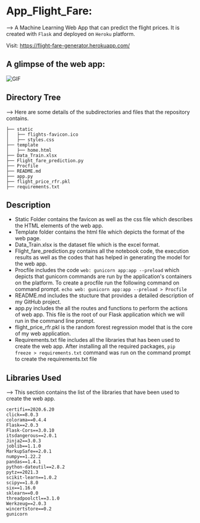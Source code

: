 # App_Flight_Fare:
--> A Machine Learning Web App that can predict the flight prices. It is created with ```Flask``` and deployed on ```Heroku``` platform.

Visit: https://flight-fare-generator.herokuapp.com/

## A glimpse of the web app:

 ![GIF](readme_resources/ipl-first-innings-score-web-app.gif)
 

## Directory Tree
--> Here are some details of the subdirectories and files that the repository contains. 
```
├── static 
│   ├── flights-favicon.ico
│   ├── styles.css
├── template
│   ├── home.html
├── Data_Train.xlsx
├── Flight_fare_prediction.py
├── Procfile
├── README.md
├── app.py
├── flight_price_rfr.pkl
├── requirements.txt
```
## Description
* Static Folder contains the favicon as well as the css file which describes the HTML elements of the web app.
* Template folder contains the html file which depicts the format of the web page.
* Data_Train.xlsx is the dataset file which is the excel format.
* Flight_fare_prediction.py contains all the notebook code, the execution results as well as the codes that has helped in generating the model for the web app.
* Procfile includes the code ``` web: gunicorn app:app --preload ``` which depicts that gunicorn commands are run by the application's containers on the platform. To create a procfile run the following command on command prompt. ``` echo web: gunicorn app:app --preload > Procfile ```
* README.md includes the stucture that provides a detailed description of my GitHub project.
* app.py includes the all the routes and functions to perform the actions of web app. This file is the root of our Flask application which we will run in the command line prompt.
* flight_price_rfr.pkl is the random forest regression model that is the core of my web application.
* Requirements.txt file includes all the libraries that has been used to create the web app. After installing all the required packages, ``` pip freeze > requirements.txt ``` command was run on the command prompt to create the requirements.txt file

## Libraries Used
--> This section contains the list of the libraries that have been used to create the web app. 
```
certifi==2020.6.20
click==8.0.3
colorama==0.4.4
Flask==2.0.3
Flask-Cors==3.0.10
itsdangerous==2.0.1
Jinja2==3.0.3
joblib==1.1.0
MarkupSafe==2.0.1
numpy==1.22.2
pandas==1.4.1
python-dateutil==2.8.2
pytz==2021.3
scikit-learn==1.0.2
scipy==1.8.0
six==1.16.0
sklearn==0.0
threadpoolctl==3.1.0
Werkzeug==2.0.3
wincertstore==0.2
gunicorn
```



